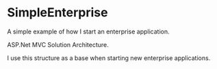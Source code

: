 # SimpleEnterprise
A simple example of how I start an enterprise application.

ASP.Net MVC Solution Architecture.

I use this structure as a base when starting new enterprise applications.
